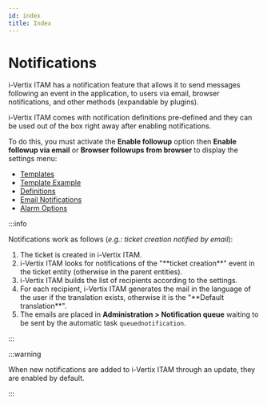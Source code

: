 ```yaml
---
id: index
title: Index
---
```


# Notifications

i-Vertix ITAM has a notification feature that allows it to send messages
following an event in the application, to users via email, browser
notifications, and other methods (expandable by plugins).

i-Vertix ITAM comes with notification definitions pre-defined and they can be
used out of the box right away after enabling notifications.

To do this, you must activate the **Enable followup** option then
**Enable followup via email** or **Browser followups from browser** to
display the settings menu:

- [Templates](/asset-management/modules/configuration/notifications/templates)
- [Template Example](/asset-management/modules/configuration/notifications/template_example)
- [Definitions](/asset-management/modules/configuration/notifications/definitions)
- [Email Notifications](/asset-management/modules/configuration/notifications/email_notifications)
- [Alarm Options](/asset-management/modules/configuration/notifications/alarm_options)

:::info

Notifications work as follows (*e.g.: ticket creation notified by
email*):

1.  The ticket is created in i-Vertix ITAM.
2.  i-Vertix ITAM looks for notifications of the "\*\*ticket creation\*\*"
event in the ticket entity (otherwise in the parent entities).
3.  i-Vertix ITAM builds the list of recipients according to the settings.
4.  For each recipient, i-Vertix ITAM generates the mail in the language of the
user if the translation exists, otherwise it is the "\*\*Default
translation\*\*".
5.  The emails are placed in **Administration \> Notification queue**
waiting to be sent by the automatic task `queuednotification`.

:::

:::warning

When new notifications are added to i-Vertix ITAM through an update, they are
enabled by default.

:::
